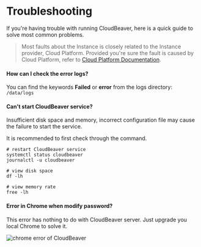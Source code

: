 # Troubleshooting

If you're having trouble with running CloudBeaver, here is a quick guide to solve most common problems.

> Most faults about the Instance is closely related to the Instance provider, Cloud Platform. Provided you're sure the fault is caused by Cloud Platform, refer to [Cloud Platform Documentation](https://support.websoft9.com/docs/faq/tech-instance.html).

#### How can I check the error logs?

You can find the keywords **Failed** or **error** from the logs directory: `/data/logs`

#### Can't start CloudBeaver service?

Insufficient disk space and memory, incorrect configuration file may cause the failure to start the service. 

It is recommended to first check through the command.

```shell
# restart CloudBeaver service
systemctl status cloudbeaver
journalctl -u cloudbeaver

# view disk space
df -lh

# view memory rate
free -lh
```

#### Error in Chrome when modify password?

This error has nothing to do with CloudBeaver server. Just upgrade you local Chrome to solve it.

![chrome error of CloudBeaver](https://libs.websoft9.com/Websoft9/DocsPicture/zh/cloudbeaver/cloudbeaver-chromeerror-websoft9.png)
